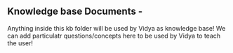 ## Knowledge base Documents - 
Anything inside this kb folder will be used by Vidya as knowledge base!
We can add particulatr questions/concepts here to be used by Vidya to teach the user!